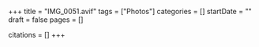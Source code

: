 +++
title = "IMG_0051.avif"
tags = ["Photos"]
categories = []
startDate = ""
draft = false
pages = []

citations = []
+++
